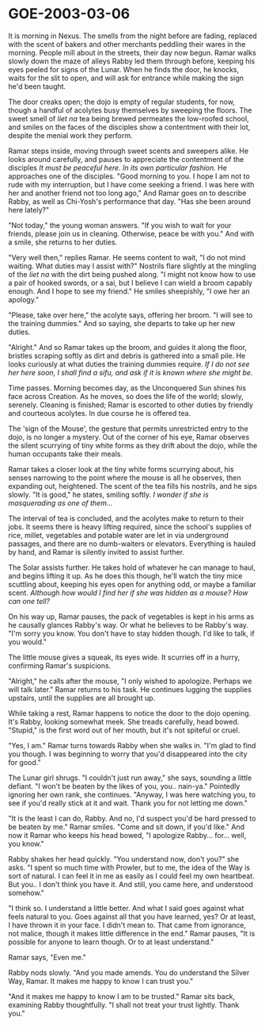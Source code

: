 <!-- TITLE: Gods of Eden 2003-03-06 -->
<!-- SUBTITLE: A game log for Gods of Eden -->

# GOE-2003-03-06
It is morning in Nexus. The smells from the night before are fading, replaced with the scent of bakers and other merchants peddling their wares in the morning. People mill about in the streets, their day now begun. Ramar walks slowly down the maze of alleys Rabby led them through before, keeping his eyes peeled for signs of the Lunar. When he finds the door, he knocks, waits for the slit to open, and will ask for entrance while making the sign he'd been taught.

The door creaks open; the dojo is empty of regular students, for now, though a handful of acolytes busy themselves by sweeping the floors. The sweet smell of _liet na_ tea being brewed permeates the low-roofed school, and smiles on the faces of the disciples show a contentment with their lot, despite the menial work they perform.

Ramar steps inside, moving through sweet scents and sweepers alike. He looks around carefully, and pauses to appreciate the contentment of the disciples _It must be peaceful here. In its own particular fashion._ He approaches one of the disciples. "Good morning to you. I hope I am not to rude with my interruption, but I have come seeking a friend. I was here with her and another friend not too long ago," And Ramar goes on to describe Rabby, as well as Chi-Yosh's performance that day. "Has she been around here lately?"

"Not today," the young woman answers. "If you wish to wait for your friends, please join us in cleaning. Otherwise, peace be with you." And with a smile, she returns to her duties.

"Very well then," replies Ramar. He seems content to wait, "I do not mind waiting. What duties may I assist with?" Nostrils flare slightly at the mingling of the _liet na_ with the dirt being pushed along. "I might not know how to use a pair of hooked swords, or a sai, but I believe I can wield a broom capably enough. And I hope to see my friend." He smiles sheepishly, "I owe her an apology."

"Please, take over here," the acolyte says, offering her broom. "I will see to the training dummies." And so saying, she departs to take up her new duties.

"Alright." And so Ramar takes up the broom, and guides it along the floor, bristles scraping softly as dirt and debris is gathered into a small pile. He looks curiously at what duties the training dummies require. _If I do not see her here soon, I shall find a sifu, and ask if it is known where she might be._

Time passes. Morning becomes day, as the Unconquered Sun shines his face across Creation. As he moves, so does the life of the world; slowly, serenely. Cleaning is finished; Ramar is escorted to other duties by friendly and courteous acolytes. In due course he is offered tea.

The 'sign of the Mouse', the gesture that permits unrestricted entry to the dojo, is no longer a mystery. Out of the corner of his eye, Ramar observes the silent scurrying of tiny white forms as they drift about the dojo, while the human occupants take their meals.

Ramar takes a closer look at the tiny white forms scurrying about, his senses narrowing to the point where the mouse is all he observes, then expanding out, heightened. The scent of the tea fills his nostrils, and he sips slowly. "It is good," he states, smiling softly. _I wonder if she is masquerading as one of them..._

The interval of tea is concluded, and the acolytes make to return to their jobs. It seems there is heavy lifting required, since the school's supplies of rice, millet, vegetables and potable water are let in via underground passages, and there are no dumb-waiters or elevators. Everything is hauled by hand, and Ramar is silently invited to assist further.

The Solar assists further. He takes hold of whatever he can manage to haul, and begins lifting it up. As he does this though, he'll watch the tiny mice scuttling about, keeping his eyes open for anything odd, or maybe a familiar scent. _Although how would I find her if she was hidden as a mouse? How can one tell?_

On his way up, Ramar pauses, the pack of vegetables is kept in his arms as he causally glances Rabby's way. Or what he believes to be Rabby's way. "I'm sorry you know. You don't have to stay hidden though. I'd like to talk, if you would."

The little mouse gives a squeak, its eyes wide. It scurries off in a hurry, confirming Ramar's suspicions.

"Alright," he calls after the mouse, "I only wished to apologize. Perhaps we will talk later." Ramar returns to his task. He continues lugging the supplies upstairs, until the supplies are all brought up.

While taking a rest, Ramar happens to notice the door to the dojo opening. It's Rabby, looking somewhat meek. She treads carefully, head bowed. "Stupid," is the first word out of her mouth, but it's not spiteful or cruel.

"Yes, I am." Ramar turns towards Rabby when she walks in. "I'm glad to find you though. I was beginning to worry that you'd disappeared into the city for good."

The Lunar girl shrugs. "I couldn't just run away," she says, sounding a little defiant. "I won't be beaten by the likes of you, you.. nain-ya." Pointedly ignoring her own rank, she continues. "Anyway, I was here watching you, to see if you'd really stick at it and wait. Thank you for not letting me down."

"It is the least I can do, Rabby. And no, I'd suspect you'd be hard pressed to be beaten by me." Ramar smiles. "Come and sit down, if you'd like." And now it Ramar who keeps his head bowed, "I apologize Rabby... for... well, you know."

Rabby shakes her head quickly. "You understand now, don't you?" she asks. "I spent so much time with Prowler, but to me, the idea of the Way is sort of natural. I can feel it in me as easily as I could feel my own heartbeat. But you.. I don't think you have it. And still, you came here, and understood somehow."

"I think so. I understand a little better. And what I said goes against what feels natural to you. Goes against all that you have learned, yes? Or at least, I have thrown it in your face. I didn't mean to. That came from ignorance, not malice, though it makes little difference in the end." Ramar pauses, "It is possible for anyone to learn though. Or to at least understand."

Ramar says, "Even me."

Rabby nods slowly. "And you made amends. You do understand the Silver Way, Ramar. It makes me happy to know I can trust you."

"And it makes me happy to know I am to be trusted." Ramar sits back, examining Rabby thoughtfully. "I shall not treat your trust lightly. Thank you."